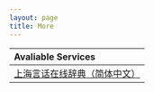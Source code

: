 ```yaml
---
layout: page
title: More
---
```

 
| Avaliable Services |                     
| :--- |                     
| [上海言话在线辞典（简体中文）](/shanghainese/) |                      